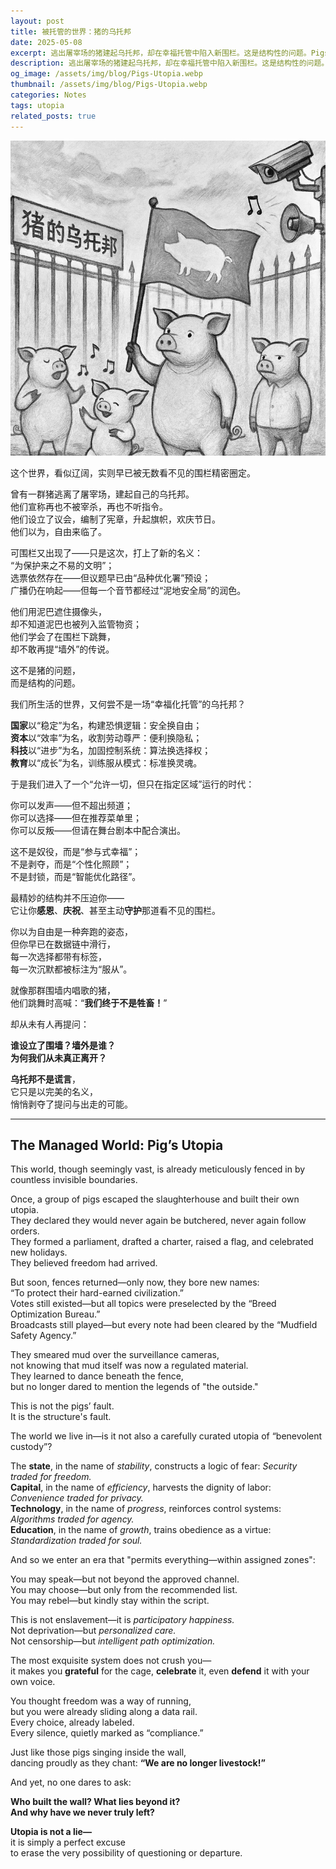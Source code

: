 ```yaml
---
layout: post
title: 被托管的世界：猪的乌托邦
date: 2025-05-08
excerpt: 逃出屠宰场的猪建起乌托邦，却在幸福托管中陷入新围栏。这是结构性的问题。Pigs escaped slaughterhouse to build a utopia—only to find new fences in the name of protection. This is about structure.
description: 逃出屠宰场的猪建起乌托邦，却在幸福托管中陷入新围栏。这是结构性的问题。Pigs escaped slaughterhouse to build a utopia—only to find new fences in the name of protection. This is about structure.
og_image: /assets/img/blog/Pigs-Utopia.webp
thumbnail: /assets/img/blog/Pigs-Utopia.webp
categories: Notes
tags: utopia
related_posts: true
---
```


<img src="/assets/img/blog/Pigs-Utopia.webp" alt="Pigs Utopia">

这个世界，看似辽阔，实则早已被无数看不见的围栏精密圈定。

曾有一群猪逃离了屠宰场，建起自己的乌托邦。  
他们宣称再也不被宰杀，再也不听指令。  
他们设立了议会，编制了宪章，升起旗帜，欢庆节日。  
他们以为，自由来临了。

可围栏又出现了——只是这次，打上了新的名义：  
“为保护来之不易的文明”；  
选票依然存在——但议题早已由“品种优化署”预设；  
广播仍在响起——但每一个音节都经过“泥地安全局”的润色。

他们用泥巴遮住摄像头，  
却不知道泥巴也被列入监管物资；  
他们学会了在围栏下跳舞，  
却不敢再提“墙外”的传说。

这不是猪的问题，  
而是结构的问题。

我们所生活的世界，又何尝不是一场“幸福化托管”的乌托邦？

**国家**以“稳定”为名，构建恐惧逻辑：安全换自由；  
**资本**以“效率”为名，收割劳动尊严：便利换隐私；  
**科技**以“进步”为名，加固控制系统：算法换选择权；  
**教育**以“成长”为名，训练服从模式：标准换灵魂。

于是我们进入了一个“允许一切，但只在指定区域”运行的时代：

你可以发声——但不超出频道；  
你可以选择——但在推荐菜单里；  
你可以反叛——但请在舞台剧本中配合演出。

这不是奴役，而是“参与式幸福”；  
不是剥夺，而是“个性化照顾”；  
不是封锁，而是“智能优化路径”。

最精妙的结构并不压迫你——  
它让你**感恩**、**庆祝**、甚至主动**守护**那道看不见的围栏。

你以为自由是一种奔跑的姿态，  
但你早已在数据链中滑行，  
每一次选择都带有标签，  
每一次沉默都被标注为“服从”。

就像那群围墙内唱歌的猪，  
他们跳舞时高喊：“**我们终于不是牲畜！**”

却从未有人再提问：

**谁设立了围墙？墙外是谁？  
为何我们从未真正离开？**

**乌托邦不是谎言**，  
它只是以完美的名义，  
悄悄剥夺了提问与出走的可能。



---

## The Managed World: Pig’s Utopia

This world, though seemingly vast, is already meticulously fenced in by countless invisible boundaries.

Once, a group of pigs escaped the slaughterhouse and built their own utopia.  
They declared they would never again be butchered, never again follow orders.  
They formed a parliament, drafted a charter, raised a flag, and celebrated new holidays.  
They believed freedom had arrived.

But soon, fences returned—only now, they bore new names:  
“To protect their hard-earned civilization.”  
Votes still existed—but all topics were preselected by the “Breed Optimization Bureau.”  
Broadcasts still played—but every note had been cleared by the “Mudfield Safety Agency.”

They smeared mud over the surveillance cameras,  
not knowing that mud itself was now a regulated material.  
They learned to dance beneath the fence,  
but no longer dared to mention the legends of "the outside."

This is not the pigs’ fault.  
It is the structure's fault.

The world we live in—is it not also a carefully curated utopia of “benevolent custody”?

The **state**, in the name of *stability*, constructs a logic of fear: *Security traded for freedom.*  
**Capital**, in the name of *efficiency*, harvests the dignity of labor: *Convenience traded for privacy.*  
**Technology**, in the name of *progress*, reinforces control systems: *Algorithms traded for agency.*  
**Education**, in the name of *growth*, trains obedience as a virtue: *Standardization traded for soul.*

And so we enter an era that "permits everything—within assigned zones":

You may speak—but not beyond the approved channel.  
You may choose—but only from the recommended list.  
You may rebel—but kindly stay within the script.

This is not enslavement—it is *participatory happiness.*  
Not deprivation—but *personalized care.*  
Not censorship—but *intelligent path optimization.*

The most exquisite system does not crush you—  
it makes you **grateful** for the cage, **celebrate** it, even **defend** it with your own voice.

You thought freedom was a way of running,  
but you were already sliding along a data rail.  
Every choice, already labeled.  
Every silence, quietly marked as “compliance.”

Just like those pigs singing inside the wall,  
dancing proudly as they chant: **“We are no longer livestock!”**

And yet, no one dares to ask:

**Who built the wall? What lies beyond it?  
And why have we never truly left?**

**Utopia is not a lie—**  
it is simply a perfect excuse  
to erase the very possibility of questioning or departure.